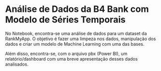 # Análise de Dados da B4 Bank com Modelo de Séries Temporais

No Notebook, encontra-se uma análise de dados para um dataset da RankMyApp. O objetivo é
fazer uma limpeza nos dados, manipulação dos dados e criar um modelo de Machine Learning com uma das bases.

Além disso, encontra-se, com o arquivo pbx (Power BI), um relatório/dashboard com uma breve apresentação desses dados analisados.
